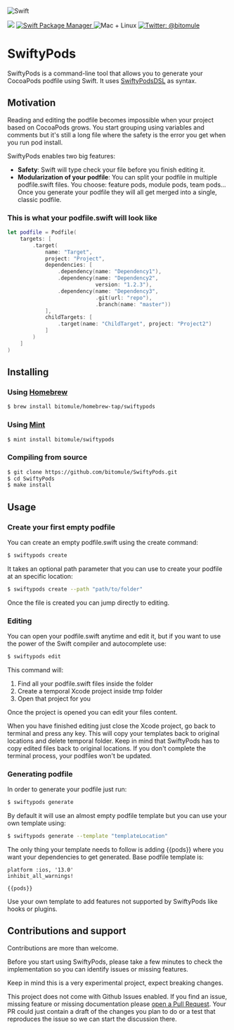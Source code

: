 ![Swift](https://github.com/bitomule/SwiftyPods/workflows/Swift/badge.svg)
<p align="left">
    <img src="https://img.shields.io/badge/Swift-5.2-orange.svg" />
    <a href="https://swift.org/package-manager">
        <img src="https://img.shields.io/badge/swiftpm-compatible-brightgreen.svg?style=flat" alt="Swift Package Manager" />
    </a>
     <img src="https://img.shields.io/badge/platforms-mac+linux-brightgreen.svg?style=flat" alt="Mac + Linux" />
    <a href="https://twitter.com/bitomule">
        <img src="https://img.shields.io/badge/twitter-@bitomule-blue.svg?style=flat" alt="Twitter: @bitomule" />
    </a>
</p>

# SwiftyPods

SwiftyPods is a command-line tool that allows you to generate your CocoaPods podfile using Swift. It uses [SwiftyPodsDSL](https://github.com/bitomule/SwiftyPodsDSL) as syntax.

## Motivation

Reading and editing the podfile becomes impossible when your project based on CocoaPods grows. You start grouping using variables and comments but it's still a long file where the safety is the error you get when you run pod install. 

SwiftyPods enables two big features:
* **Safety**: Swift will type check your file before you finish editing it.
* **Modularization of your podfile**: You can split your podfile in multiple podfile.swift files. You choose: feature pods, module pods, team pods... Once you generate your podfile they will all get merged into a single, classic podfile.

### This is what your podfile.swift will look like

```swift
let podfile = Podfile(
    targets: [
        .target(
            name: "Target",
            project: "Project",
            dependencies: [
                .dependency(name: "Dependency1"),
                .dependency(name: "Dependency2",
                            version: "1.2.3"),
                .dependency(name: "Dependency3",
                            .git(url: "repo"),
                            .branch(name: "master"))
            ],
            childTargets: [
                .target(name: "ChildTarget", project: "Project2")
            ]
        )
    ]
)
```

## Installing

### Using [Homebrew](http://brew.sh/)

```sh
$ brew install bitomule/homebrew-tap/swiftypods
```

### Using [Mint](https://github.com/yonaskolb/mint)

```sh
$ mint install bitomule/swiftypods
```
### Compiling from source

```sh
$ git clone https://github.com/bitomule/SwiftyPods.git
$ cd SwiftyPods
$ make install
```

## Usage
### Create your first empty podfile

You can create an empty podfile.swift using the create command:

```sh
$ swiftypods create
```

It takes an optional path parameter that you can use to create your podfile at an specific location:

```sh
$ swiftypods create --path "path/to/folder"
```

Once the file is created you can jump directly to editing.

### Editing

You can open your podfile.swift anytime and edit it, but if you want to use the power of the Swift compiler and autocomplete use:

```sh
$ swiftypods edit
```

This command will:
1) Find all your podfile.swift files inside the folder
2) Create a temporal Xcode project inside tmp folder
3) Open that project for you

Once the project is opened you can edit your files content.

When you have finished editing just close the Xcode project, go back to terminal and press any key. This will copy your templates back to original locations and delete temporal folder. Keep in mind that SwiftyPods has to copy edited files back to original locations. If you don't complete the terminal process, your podfiles won't be updated.

### Generating podfile

In order to generate your podfile just run:

```sh
$ swiftypods generate
```

By default it will use an almost empty podfile template but you can use your own template using:

```sh
$ swiftypods generate --template "templateLocation"
```

The only thing your template needs to follow is adding {{pods}} where you want your dependencies to get generated. Base podfile template is:

```
platform :ios, '13.0'
inhibit_all_warnings!

{{pods}}
```

Use your own template to add features not supported by SwiftyPods like hooks or plugins.

## Contributions and support

Contributions are more than welcome.

Before you start using SwiftyPods, please take a few minutes to check the implementation so you can identify issues or missing features.

Keep in mind this is a very experimental project, expect breaking changes.

This project does not come with Github Issues enabled. If you find an issue, missing feature or missing documentation please [open a Pull Request](https://github.com/bitomule/SwiftyPods/pull/new). Your PR could just contain a draft of the changes you plan to do or a test that reproduces the issue so we can start the discussion there.
